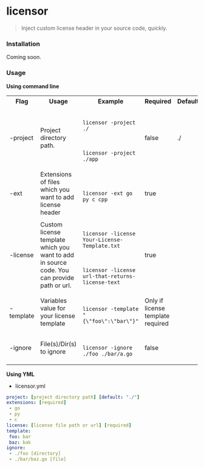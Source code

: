 # licensor

> Inject custom license header in your source code, quickly.

### Installation

Coming soon.

### Usage

**Using command line**

<table>
    <tr>
        <th>Flag</th>
        <th>Usage</th>
        <th>Example</th>
        <th>Required</th>
        <th>Default</th>
    </tr>
    <tr>
        <td>-project</td>
        <td>Project directory path.</td>
        <td>
            <code>
                licensor -project ./
                <br/>
                licensor -project ./app
            </code>
        </td>
        <td>false</td>
        <td>./</td>
    </tr>
    <tr>
        <td>-ext</td>
        <td>Extensions of files which you want to add license header</td>
        <td>
            <code>
                licensor -ext go py c cpp
            </code>
        </td>
        <td>true</td>
    </tr>
    <tr>
        <td>-license</td>
        <td>
        Custom license template which you want to add in source code. You can provide path or url.
        </td>
        <td>
            <code>
                licensor -license Your-License-Template.txt 
            </code>
            <br/>
            <code>
                licensor -license url-that-returns-license-text
            </code>
        </td>
        <td>true</td>
    </tr>
    <tr>
        <td>-template</td>
        <td>Variables value for your license template</td>
        <td>
            <code>
                licensor -template "{\"foo\":\"bar\"}"
            </code>
        </td>
        <td>Only if license template required</td>
    </tr>
    <tr>
        <td>-ignore</td>
        <td>File(s)/Dir(s) to ignore</td>
        <td>
            <code>
                licensor -ignore ./foo ./bar/a.go
            </code>
        </td>
        <td>false</td>
    </tr>
</table>

**Using YML**

- licensor.yml
```yml
project: [project directory path] [default: "./"]
extensions: [required]
 - go
 - py
 - c
license: [license file path or url] [required]
template:
 foo: bar
 baz: bak
ignore:
 - ./foo [directory]
 - ./bar/baz.go [file]
```